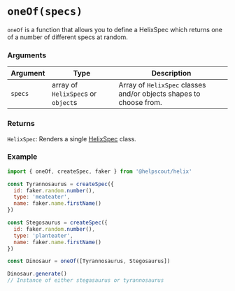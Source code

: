 # `oneOf(specs)`

`oneOf` is a function that allows you to define a HelixSpec which returns one of a number of different specs at random.

### Arguments

| Argument | Type | Description |
| --- | --- | --- |
| `specs` | array of `HelixSpec`s or `object`s | Array of `HelixSpec` classes and/or objects shapes to choose from. |


### Returns

`HelixSpec`: Renders a single [HelixSpec](./HelixSpec) class.


### Example

```js
import { oneOf, createSpec, faker } from '@helpscout/helix'

const Tyrannosaurus = createSpec({
  id: faker.random.number(),
  type: 'meateater',
  name: faker.name.firstName()
})

const Stegosaurus = createSpec({
  id: faker.random.number(),
  type: 'planteater',
  name: faker.name.firstName()
})

const Dinosaur = oneOf([Tyrannosaurus, Stegosaurus])

Dinosaur.generate()
// Instance of either stegasaurus or tyrannosaurus
```
